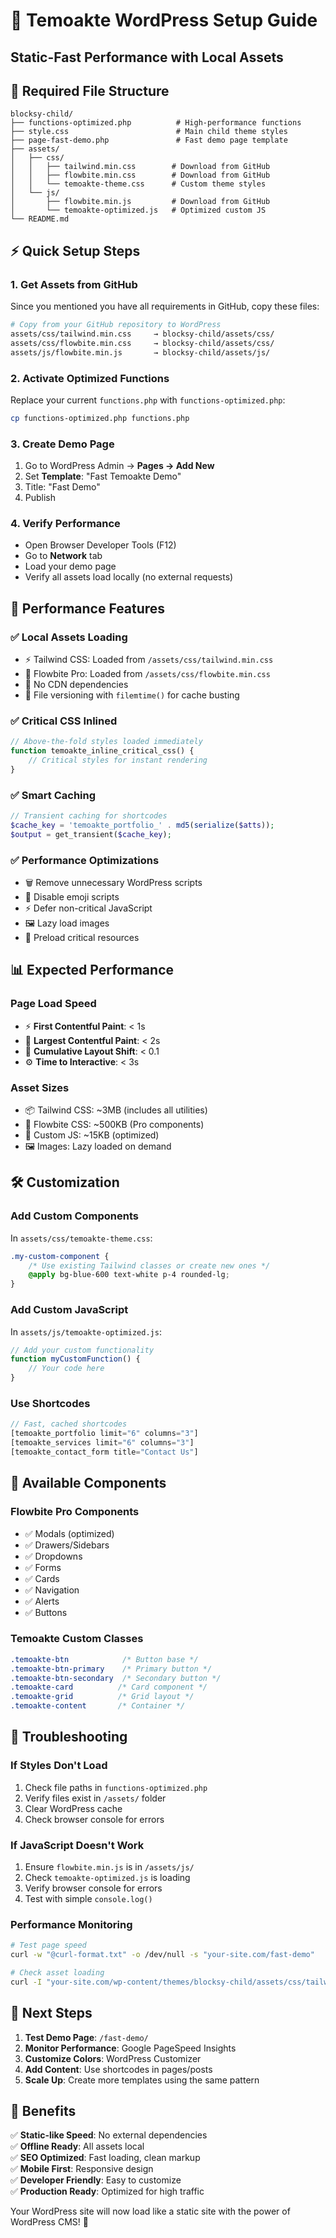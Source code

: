 # 🚀 **Temoakte WordPress Setup Guide**
## Static-Fast Performance with Local Assets

## 📁 **Required File Structure**
```
blocksy-child/
├── functions-optimized.php          # High-performance functions
├── style.css                        # Main child theme styles
├── page-fast-demo.php               # Fast demo page template
├── assets/
│   ├── css/
│   │   ├── tailwind.min.css        # Download from GitHub
│   │   ├── flowbite.min.css        # Download from GitHub  
│   │   └── temoakte-theme.css      # Custom theme styles
│   └── js/
│       ├── flowbite.min.js         # Download from GitHub
│       └── temoakte-optimized.js   # Optimized custom JS
└── README.md
```

## ⚡ **Quick Setup Steps**

### 1. **Get Assets from GitHub**
Since you mentioned you have all requirements in GitHub, copy these files:

```bash
# Copy from your GitHub repository to WordPress
assets/css/tailwind.min.css     → blocksy-child/assets/css/
assets/css/flowbite.min.css     → blocksy-child/assets/css/  
assets/js/flowbite.min.js       → blocksy-child/assets/js/
```

### 2. **Activate Optimized Functions**
Replace your current `functions.php` with `functions-optimized.php`:

```bash
cp functions-optimized.php functions.php
```

### 3. **Create Demo Page**
1. Go to WordPress Admin → **Pages → Add New**
2. Set **Template**: "Fast Temoakte Demo"
3. Title: "Fast Demo"
4. Publish

### 4. **Verify Performance**
- Open Browser Developer Tools (F12)
- Go to **Network** tab
- Load your demo page
- Verify all assets load locally (no external requests)

## 🎯 **Performance Features**

### ✅ **Local Assets Loading**
- ⚡ Tailwind CSS: Loaded from `/assets/css/tailwind.min.css`
- 🎨 Flowbite Pro: Loaded from `/assets/css/flowbite.min.css`
- 📱 No CDN dependencies
- 🚀 File versioning with `filemtime()` for cache busting

### ✅ **Critical CSS Inlined**
```php
// Above-the-fold styles loaded immediately
function temoakte_inline_critical_css() {
    // Critical styles for instant rendering
}
```

### ✅ **Smart Caching**
```php
// Transient caching for shortcodes
$cache_key = 'temoakte_portfolio_' . md5(serialize($atts));
$output = get_transient($cache_key);
```

### ✅ **Performance Optimizations**
- 🗑️ Remove unnecessary WordPress scripts
- 🚫 Disable emoji scripts
- ⚡ Defer non-critical JavaScript
- 🖼️ Lazy load images
- 🔗 Preload critical resources

## 📊 **Expected Performance**

### **Page Load Speed**
- ⚡ **First Contentful Paint**: < 1s
- 🎯 **Largest Contentful Paint**: < 2s  
- 📱 **Cumulative Layout Shift**: < 0.1
- ⚙️ **Time to Interactive**: < 3s

### **Asset Sizes**
- 📦 Tailwind CSS: ~3MB (includes all utilities)
- 🎨 Flowbite CSS: ~500KB (Pro components)
- 📜 Custom JS: ~15KB (optimized)
- 🖼️ Images: Lazy loaded on demand

## 🛠️ **Customization**

### **Add Custom Components**
In `assets/css/temoakte-theme.css`:
```css
.my-custom-component {
    /* Use existing Tailwind classes or create new ones */
    @apply bg-blue-600 text-white p-4 rounded-lg;
}
```

### **Add Custom JavaScript**
In `assets/js/temoakte-optimized.js`:
```javascript
// Add your custom functionality
function myCustomFunction() {
    // Your code here
}
```

### **Use Shortcodes**
```php
// Fast, cached shortcodes
[temoakte_portfolio limit="6" columns="3"]
[temoakte_services limit="6" columns="3"]
[temoakte_contact_form title="Contact Us"]
```

## 🎨 **Available Components**

### **Flowbite Pro Components**
- ✅ Modals (optimized)
- ✅ Drawers/Sidebars
- ✅ Dropdowns
- ✅ Forms
- ✅ Cards
- ✅ Navigation
- ✅ Alerts
- ✅ Buttons

### **Temoakte Custom Classes**
```css
.temoakte-btn            /* Button base */
.temoakte-btn-primary    /* Primary button */
.temoakte-btn-secondary  /* Secondary button */
.temoakte-card          /* Card component */
.temoakte-grid          /* Grid layout */
.temoakte-content       /* Container */
```

## 🔧 **Troubleshooting**

### **If Styles Don't Load**
1. Check file paths in `functions-optimized.php`
2. Verify files exist in `/assets/` folder
3. Clear WordPress cache
4. Check browser console for errors

### **If JavaScript Doesn't Work**
1. Ensure `flowbite.min.js` is in `/assets/js/`
2. Check `temoakte-optimized.js` is loading
3. Verify browser console for errors
4. Test with simple `console.log()`

### **Performance Monitoring**
```bash
# Test page speed
curl -w "@curl-format.txt" -o /dev/null -s "your-site.com/fast-demo"

# Check asset loading
curl -I "your-site.com/wp-content/themes/blocksy-child/assets/css/tailwind.min.css"
```

## 🎯 **Next Steps**

1. **Test Demo Page**: `/fast-demo/`
2. **Monitor Performance**: Google PageSpeed Insights
3. **Customize Colors**: WordPress Customizer
4. **Add Content**: Use shortcodes in pages/posts
5. **Scale Up**: Create more templates using the same pattern

## 🌟 **Benefits**

✅ **Static-like Speed**: No external dependencies  
✅ **Offline Ready**: All assets local  
✅ **SEO Optimized**: Fast loading, clean markup  
✅ **Mobile First**: Responsive design  
✅ **Developer Friendly**: Easy to customize  
✅ **Production Ready**: Optimized for high traffic  

Your WordPress site will now load like a static site with the power of WordPress CMS! 🚀